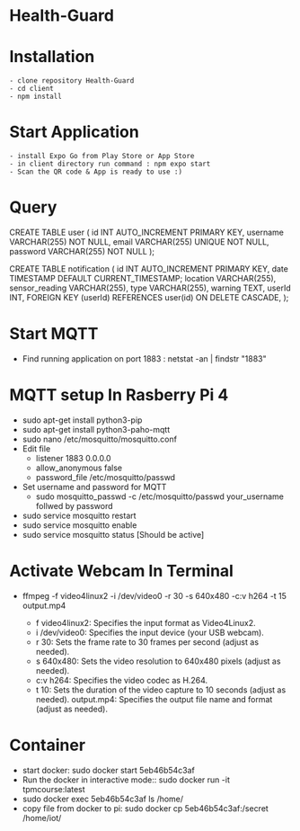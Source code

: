 # Health-Guard

# Installation

    - clone repository Health-Guard
    - cd client
    - npm install

# Start Application

    - install Expo Go from Play Store or App Store
    - in client directory run command : npm expo start
    - Scan the QR code & App is ready to use :)

# Query

CREATE TABLE user (
id INT AUTO_INCREMENT PRIMARY KEY,
username VARCHAR(255) NOT NULL,
email VARCHAR(255) UNIQUE NOT NULL,
password VARCHAR(255) NOT NULL
);

CREATE TABLE notification (
id INT AUTO_INCREMENT PRIMARY KEY,
date TIMESTAMP DEFAULT CURRENT_TIMESTAMP;
location VARCHAR(255),
sensor_reading VARCHAR(255),
type VARCHAR(255),
warning TEXT,
userId INT,
FOREIGN KEY (userId) REFERENCES user(id) ON DELETE CASCADE,
);

# Start MQTT

- Find running application on port 1883 : netstat -an | findstr "1883"

# MQTT setup In Rasberry Pi 4

- sudo apt-get install python3-pip
- sudo apt-get install python3-paho-mqtt
- sudo nano /etc/mosquitto/mosquitto.conf
- Edit file
  - listener 1883 0.0.0.0
  - allow_anonymous false
  - password_file /etc/mosquitto/passwd
- Set username and password for MQTT
  - sudo mosquitto_passwd -c /etc/mosquitto/passwd your_username follwed by password
- sudo service mosquitto restart
- sudo service mosquitto enable
- sudo service mosquitto status [Should be active]

# Activate Webcam In Terminal

- ffmpeg -f video4linux2 -i /dev/video0 -r 30 -s 640x480 -c:v h264 -t 15 output.mp4

  - f video4linux2: Specifies the input format as Video4Linux2.
  - i /dev/video0: Specifies the input device (your USB webcam).
  - r 30: Sets the frame rate to 30 frames per second (adjust as needed).
  - s 640x480: Sets the video resolution to 640x480 pixels (adjust as needed).
  - c:v h264: Specifies the video codec as H.264.
  - t 10: Sets the duration of the video capture to 10 seconds (adjust as needed).
    output.mp4: Specifies the output file name and format (adjust as needed).

# Container

- start docker: sudo docker start 5eb46b54c3af
- Run the docker in interactive mode:: sudo docker run -it tpmcourse:latest
- sudo docker exec 5eb46b54c3af ls /home/
- copy file from docker to pi: sudo docker cp 5eb46b54c3af:/secret /home/iot/
